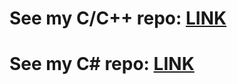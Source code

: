 # See my C/C++ repo: [LINK](https://github.com/vsRevaL/c-cpp)

# See my C# repo: [LINK](https://github.com/vsRevaL/c-sharp)

<br>
<br>
<br>